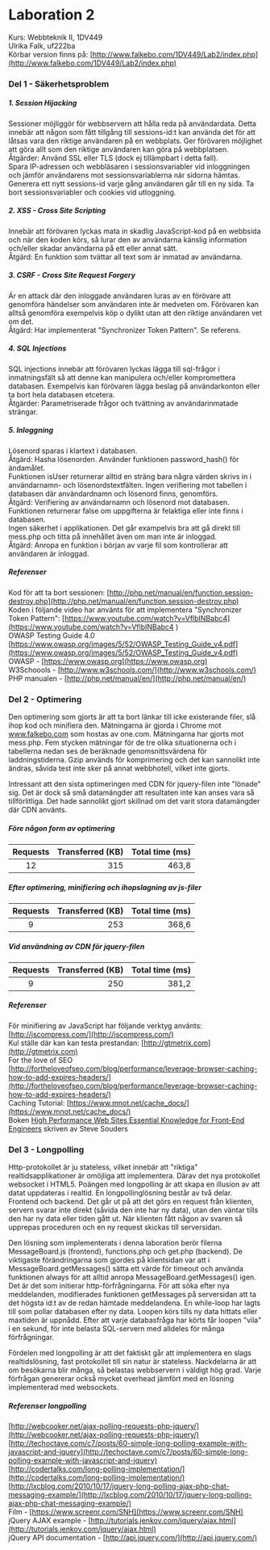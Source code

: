 # Laboration 2
Kurs: Webbteknik II, 1DV449  
Ulrika Falk, uf222ba  
Körbar version finns på: [http://www.falkebo.com/1DV449/Lab2/index.php](http://www.falkebo.com/1DV449/Lab2/index.php)

### Del 1 - Säkerhetsproblem
##### 1. Session Hijacking
Sessioner möjliggör för webbservern att hålla reda på användardata.
Detta innebär att någon som fått tillgång till sessions-id:t kan använda det för att låtsas vara den riktige användaren på en webbplats. Ger förövaren möjlighet att göra allt som den riktige användaren kan göra på webbplatsen.   
Åtgärder: Använd SSL eller TLS (dock ej tillämpbart i detta fall).  
Spara IP-adressen och webbläsaren i sessionsvariabler vid inloggningen och jämför användarens mot sessionsvariablerna när sidorna hämtas. Generera ett nytt sessions-id varje gång användaren går till en ny sida. Ta bort sessionsvariabler och cookies vid utloggning.
##### 2. XSS - Cross Site Scripting
Innebär att förövaren lyckas mata in skadlig JavaScript-kod på en webbsida och när den koden körs, så lurar den av användarna känslig information och/eller skadar användarna på ett eller annat sätt.  
Åtgärd: En funktion som tvättar all text som är inmatad av användarna.
##### 3. CSRF - Cross Site Request Forgery
Är en attack där den inloggade användaren luras av en förövare att genomföra händelser som användaren inte är medveten om. Förövaren kan alltså genomföra exempelvis köp o dylikt utan att den riktige användaren vet om det.    
Åtgärd: Har implementerat "Synchronizer Token Pattern". Se referens.
##### 4. SQL Injections
SQL injections innebär att förövaren lyckas lägga till sql-frågor i inmatningsfält så att denne kan manipulera och/eller kompromettera databasen. Exempelvis kan förövaren lägga beslag på användarkonton eller ta bort hela databasen etcetera.   
Åtgärder: Parametriserade frågor och tvättning av användarinmatade strängar.
##### 5. Inloggning
Lösenord sparas i klartext i databasen.  
Åtgärd: Hasha lösenorden. Använder funktionen password_hash() för ändamålet.  
Funktionen isUser returnerar alltid en sträng bara några värden skrivs in i användarnamn- och lösenordstextfälten. Ingen verifiering mot tabellen i databasen där användardnamn och lösenord finns, genomförs.  
Åtgärd: Verifiering av användarnamn och lösenord mot databasen. Funktionen returnerar false om uppgifterna är felaktiga eller inte finns i databasen.  
Ingen säkerhet i applikationen. Det går exampelvis bra att gå direkt till mess.php och titta på innehållet även om man inte är inloggad.  
Åtgärd: Anropa en funktion i början av varje fil som kontrollerar att användaren är inloggad.

##### Referenser
Kod för att ta bort sessionen: [http://php.net/manual/en/function.session-destroy.php](http://php.net/manual/en/function.session-destroy.php)  
Koden i följande video har använts för att implementera "Synchronizer Token Pattern": [https://www.youtube.com/watch?v=VflbINBabc4](https://www.youtube.com/watch?v=VflbINBabc4 )  
OWASP Testing Guide 4.0 [https://www.owasp.org/images/5/52/OWASP_Testing_Guide_v4.pdf](https://www.owasp.org/images/5/52/OWASP_Testing_Guide_v4.pdf)  
OWASP - [https://www.owasp.org](https://www.owasp.org)  
W3Schoools - [http://www.w3schools.com/](http://www.w3schools.com/)  
PHP manualen - [http://php.net/manual/en/](http://php.net/manual/en/)

### Del 2 - Optimering
Den optimering som gjorts är att ta bort länkar till icke existerande filer, slå ihop kod och minifiera den. 
Mätningarna är gjorda i Chrome mot www.falkebo.com som hostas av one.com. Mätningarna har gjorts mot mess.php. Fem stycken mätningar för de tre olika situationerna och i tabellerna nedan ses de beräknade genomsnittsvärdena för laddningstiderna. Gzip används för komprimering och det kan sannolikt inte ändras, såvida test inte sker på annat webbhotell, vilket inte gjorts.

Intressant att den sista optimeringen med CDN för jquery-filen inte "lönade" sig. Det är dock så små datamängder att resultaten inte kan anses vara så tillförlitliga. Det hade sannolikt gjort skillnad om det varit stora datamängder där CDN använts.
##### Före någon form av optimering
| Requests |Transferred (KB)|Total time (ms)|
|:---------:|---------------:|--------------:|
|     12    |            315 |         463,8 |

##### Efter optimering, minifiering och ihopslagning av js-filer
| Requests |Transferred (KB)|Total time (ms)|
|:---------:|---------------:|--------------:|
|     9     |            253 |         368,6 |

##### Vid användning av CDN för jquery-filen
| Requests |Transferred (KB)|Total time (ms)|
|:---------:|---------------:|--------------:|
|      9    |            250 |         381,2 |

##### Referenser
För minifiering av JavaScript har följande verktyg använts: [http://jscompress.com/](http://jscompress.com/)  
Kul ställe där kan kan testa prestandan: [http://gtmetrix.com](http://gtmetrix.com)  
For the love of SEO [http://fortheloveofseo.com/blog/performance/leverage-browser-caching-how-to-add-expires-headers/](http://fortheloveofseo.com/blog/performance/leverage-browser-caching-how-to-add-expires-headers/)  
Caching Tutorial: [https://www.mnot.net/cache_docs/](https://www.mnot.net/cache_docs/)  
Boken [High Performance Web Sites Essential Knowledge for Front-End Engineers](http://shop.oreilly.com/product/9780596529307.do) skriven av Steve Souders

### Del 3 - Longpolling
Http-protokollet är ju stateless, vilket innebär att "riktiga" realtidsapplikationer är omöjliga att implementera. Därav det nya protokollet websocket i HTML5. Poängen med longpolling är att skapa en illusion av att datat uppdateras i realtid. En longpollinglösning består av två delar. Frontend och backend. Det går ut på att det görs en request från klienten, servern svarar inte direkt (såvida den inte har ny data), utan den väntar tills den har ny data eller tiden gått ut.  När klienten fått någon av svaren så upprepas proceduren och en ny request skickas till serversidan.  

Den lösning som implementerats i denna laboration berör filerna MessageBoard.js (frontend), functions.php och get.php (backend). 
De viktigaste förändringarna som gjordes på klientsidan var att i MessageBoard.getMessages() sätta ett värde för timeout och använda funktionen always för att alltid anropa MessageBoard.getMessages() igen. Det är det som initierar http-förfrågningarna. För att söka efter nya meddelanden, modifierades funktionen getMessages på serversidan att ta det högsta id:t av de redan hämtade meddelandena. En while-loop har lagts till som pollar databasen efter ny data. Loopen körs tills ny data hittats eller maxtiden är uppnådd. Efter att varje databasfråga har körts får loopen "vila" i en sekund, för inte belasta SQL-servern med alldeles för många förfrågningar.  
  
Fördelen med longpolling är att det faktiskt går att implementera en slags realtidslösning, fast protokollet till sin natur är stateless. Nackdelarna är att om besökarna blir många, så belastas webbservern i väldigt hög grad. Varje förfrågan genererar också mycket overhead jämfört med en lösning implementerad med websockets.

##### Referenser longpolling
[http://webcooker.net/ajax-polling-requests-php-jquery/](http://webcooker.net/ajax-polling-requests-php-jquery/)  
[http://techoctave.com/c7/posts/60-simple-long-polling-example-with-javascript-and-jquery](http://techoctave.com/c7/posts/60-simple-long-polling-example-with-javascript-and-jquery)  
[http://codertalks.com/long-polling-implementation/](http://codertalks.com/long-polling-implementation/)  
[http://lxcblog.com/2010/10/17/jquery-long-polling-ajax-php-chat-messaging-example/](http://lxcblog.com/2010/10/17/jquery-long-polling-ajax-php-chat-messaging-example/)  
Film - [https://www.screenr.com/SNH](https://www.screenr.com/SNH)  
jQuery AJAX example - [http://tutorials.jenkov.com/jquery/ajax.html](http://tutorials.jenkov.com/jquery/ajax.html)  
jQuery API documentation - [http://api.jquery.com/](http://api.jquery.com/)
